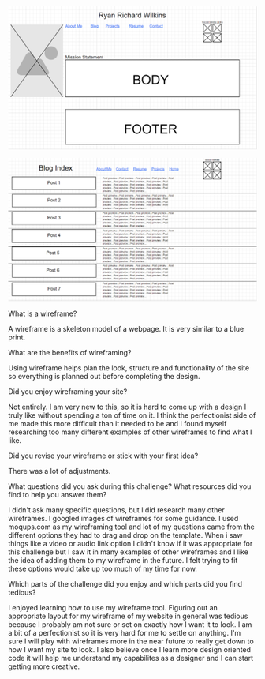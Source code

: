 ![Index Wireframe](../week-2/imgs/wireframe-index.png)

![Blog Wireframe](../week-2/imgs/wireframe-blog-index.png)

What is a wireframe?

A wireframe is a skeleton model of a webpage. It is very similar to a blue print.

What are the benefits of wireframing?

Using  wireframe helps plan the look, structure and functionality of the site so everything is planned out before completing the design. 

Did you enjoy wireframing your site?

Not entirely. I am very new to this, so it is hard to come up with a design I truly like without spending a ton of time on it. I think the perfectionist side of me made this more difficult than it needed to be and I found myself researching too many different examples of other wireframes to find what I like.

Did you revise your wireframe or stick with your first idea?

There was a lot of adjustments.

What questions did you ask during this challenge? What resources did you find to help you answer them?

I didn't ask many specific questions, but I did research many other wireframes. I googled images of wireframes for some guidance. I used moqups.com as my wireframing tool and lot of my questions came from the different options they had to drag and drop on the template. When i saw things like a video or audio link option I didn't know if it was appropriate for this challenge but I saw it in many examples of other wireframes and I like the idea of adding them to my wireframe in the future. I felt trying to fit these options would take up too much of my time for now.

Which parts of the challenge did you enjoy and which parts did you find tedious?

I enjoyed learning how to use my wireframe tool. Figuring out an appropriate layout for my wireframe of my website in general was tedious because I probably am not sure or set on exactly how I want it to look. I am a bit of a perfectionist so it is very hard for me to settle on anything. I'm sure I will play with wireframes more in the near future to really get down to how I want my site to look. I also believe once I learn more design oriented code it will help me understand my capabilites as a designer and I can start getting more creative.